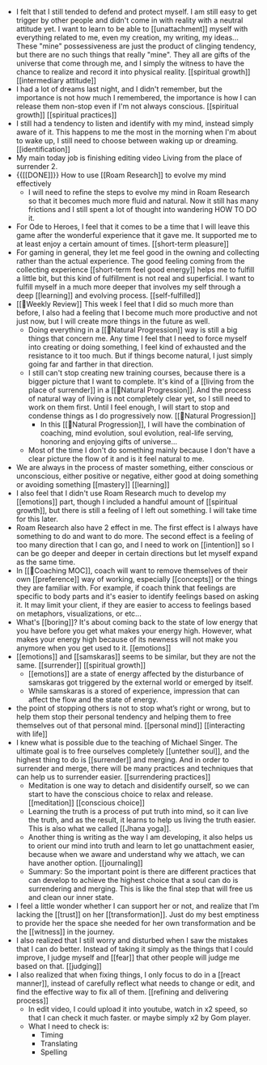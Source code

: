 - I felt that I still tended to defend and protect myself. I am still easy to get trigger by other people and didn't come in with reality with a neutral attitude yet. I want to learn to be able to [[unattachment]] myself with everything related to me, even my creation, my writing, my ideas... These "mine" possessiveness are just the product of clinging tendency, but there are no such things that really "mine". They all are gifts of the universe that come through me, and I simply the witness to have the chance to realize and record it into physical reality.  [[spiritual growth]] [[intermediary attitude]]
- I had a lot of dreams last night, and I didn't remember, but the importance is not how much I remembered, the importance is how I can release them non-stop even if I'm not always conscious. [[spiritual growth]] [[spiritual practices]]
- I still had a tendency to listen and identify with my mind, instead simply aware of it. This happens to me the most in the morning when I'm about to wake up, I still need to choose between waking up or dreaming. [[identification]]
- My main today job is finishing editing video Living from the place of surrender 2. 
- {{[[DONE]]}} How to use [[Roam Research]] to evolve my mind effectively
    - I will need to refine the steps to evolve my mind in Roam Research so that it becomes much more fluid and natural. Now it still has many frictions and I still spent a lot of thought into wandering HOW TO DO it. 
- For Ode to Heroes, I feel that it comes to be a time that I will leave this game after the wonderful experience that it gave me. It supported me to at least enjoy a certain amount of times. [[short-term pleasure]]
- For gaming in general, they let me feel good in the owning and collecting rather than the actual experience. The good feeling coming from the collecting experience [[short-term feel good energy]] helps me to fulfill a little bit, but this kind of fulfillment is not real and superficial. I want to fulfill myself in a much more deeper that involves my self through a deep [[learning]] and evolving process. [[self-fulfilled]]
- [[📝Weekly Review]] This week I feel that I did so much more than before, I also had a feeling that I become much more productive and not just now, but I will create more things in the future as well.
    - Doing everything in a [[🌱Natural Progression]] way is still a big things that concern me. Any time I feel that I need to force myself into creating or doing something, I feel kind of exhausted and the resistance to it too much. But if things become natural, I just simply going far and farther in that direction.
    - I still can't stop creating new training courses, because there is a bigger picture that I want to complete. It's kind of a [[living from the place of surrender]] in a [[🌱Natural Progression]]. And the process of natural way of living is not completely clear yet, so I still need to work on them first. Until I feel enough, I will start to stop and condense things as I do progressively now. [[🌱Natural Progression]]
        - In this [[🌱Natural Progression]], I will have the combination of coaching, mind evolution, soul evolution, real-life serving, honoring and enjoying gifts of universe...
    - Most of the time I don't do something mainly because I don't have a clear picture the flow of it and is it feel natural to me.
- We are always in the process of master something, either conscious or unconscious, either positive or negative, either good at doing something or avoiding something [[mastery]] [[learning]] 
- I also feel that I didn't use Roam Research much to develop my [[emotions]] part, though I included a handful amount of [[spiritual growth]], but there is still a feeling of I left out something. I will take time for this later.
- Roam Research also have 2 effect in me. The first effect is I always have something to do and want to do more. The second effect is a feeling of too many direction that I can go, and I need to work on [[intention]] so I can be go deeper and deeper in certain directions but let myself expand as the same time.
- In [[🧭Coaching MOC]], coach will want to remove themselves of their own [[preference]] way of working, especially [[concepts]] or the things they are familiar with. For example, if coach think that feelings are specific to body parts and it's easier to identify feelings based on asking it. It may limit your client, if they are easier to access to feelings based on metaphors, visualizations, or etc...
- What's [[boring]]? It's about coming back to the state of low energy that you have before you get what makes your energy high. However, what makes your energy high because of its newness will not make you anymore when you get used to it. [[emotions]]
- [[emotions]] and [[samskaras]] seems to be similar, but they are not the same. [[surrender]] [[spiritual growth]] 
    - [[emotions]] are a state of energy affected by the disturbance of samskaras got triggered by the external world or emerged by itself. 
    - While samskaras is a stored of experience, impression that can affect the flow and the state of energy.  
- the point of stopping others is not to stop what’s right or wrong, but to help them stop their personal tendency and helping them to free themselves out of that personal mind. [[personal mind]] [[interacting with life]]
- I knew what is possible due to the teaching of Michael Singer. The ultimate goal is to free ourselves completely [[untether soul]], and the highest thing to do is [[surrender]] and merging. And in order to surrender and merge, there will be many practices and techniques that can help us to surrender easier. [[surrendering practices]]
    - Meditation is one way to detach and disidentify ourself, so we can start to have the conscious choice to relax and release. [[meditation]] [[conscious choice]]
    - Learning the truth is a process of put truth into mind, so it can live the truth, and as the result, it learns to help us living the truth easier. This is also what we called [[Jhana yoga]].
    - Another thing is writing as the way I am developing, it also helps us to orient our mind into truth and learn to let go unattachment easier, because when we aware and understand why we attach, we can have another option. [[journaling]]
    - Summary: So the important point is there are different practices that can develop to achieve the highest choice that a soul can do is surrendering and merging. This is like the final step that will free us and clean our inner state.
- I feel a little wonder whether I can support her or not, and realize that I’m lacking the [[trust]] on her [[transformation]]. Just do my best emptiness to provide her the space she needed for her own transformation and be the [[witness]] in the journey.
- I also realized that I still worry and disturbed when I saw the mistakes that I can do better. Instead of taking it simply as the things that I could improve, I judge myself and [[fear]] that other people will judge me based on that. [[judging]]
- I also realized that when fixing things, I only focus to do in a [[react manner]], instead of carefully reflect what needs to change or edit, and find the effective way to fix all of them. [[refining and delivering process]]
    - In edit video, I could upload it into youtube, watch in x2 speed, so that I can check it much faster. or maybe simply x2 by Gom player.
    - What I need to check is:
        - Timing
        - Translating
        - Spelling
